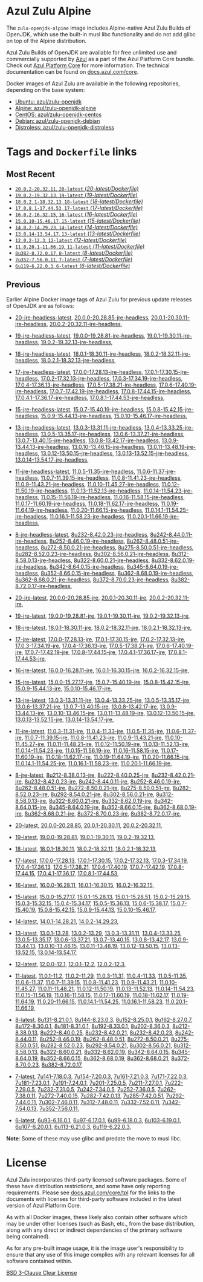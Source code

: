Azul Zulu Alpine
================

The `zulu-openjdk-alpine` image includes Alpine-native Azul Zulu Builds of OpenJDK, which use the built-in musl libc functionality
and do not add glibc on top of the Alpine distribution.

Azul Zulu Builds of OpenJDK are available for free unlimited use and commercially supported by [Azul][1] as a part of the Azul Platform Core bundle.
Check out [Azul Platform Core][2] for more information. The technical documentation can be found on [docs.azul.com/core][3].

Docker images of Azul Zulu are available in the following repositories, depending on the base system:

  * [Ubuntu: azul/zulu-openjdk][4]
  * [Alpine: azul/zulu-openjdk-alpine][5]
  * [CentOS: azul/zulu-openjdk-centos][6]
  * [Debian: azul/zulu-openjdk-debian][7]
  * [Distroless: azul/zulu-openjdk-distroless][8]

Tags and `Dockerfile` links
===========================

Most Recent
-----------


  * [`20.0.2-20.32.11`, `20-latest` (*20-latest/Dockerfile)*][11]
  * [`19.0.2-19.32.13`, `19-latest` (*19-latest/Dockerfile)*][23]
  * [`18.0.2.1-18.32.13`, `18-latest` (*18-latest/Dockerfile)*][35]
  * [`17.0.8.1-17.44.53`, `17-latest` (*17-latest/Dockerfile)*][47]
  * [`16.0.2-16.32.15`, `16-latest` (*16-latest/Dockerfile)*][83]
  * [`15.0.10-15.46.17`, `15-latest` (*15-latest/Dockerfile)*][91]
  * [`14.0.2-14.29.23`, `14-latest` (*14-latest/Dockerfile)*][115]
  * [`13.0.14-13.54.17`, `13-latest` (*13-latest/Dockerfile)*][118]
  * [`12.0.2-12.3`, `12-latest` (*12-latest/Dockerfile)*][159]
  * [`11.0.20.1-11.66.19`, `11-latest` (*11-latest/Dockerfile)*][163]
  * [`8u382-8.72.0.17`, `8-latest` (*8-latest/Dockerfile)*][228]
  * [`7u352-7.56.0.11`, `7-latest` (*7-latest/Dockerfile)*][301]
  * [`6u119-6.22.0.3`, `6-latest` (*6-latest/Dockerfile)*][324]

Previous
--------

Earlier Alpine Docker image tags of Azul Zulu for previous update releases of OpenJDK are as follows:


  * [20-jre-headless-latest][19],
  [20.0.0-20.28.85-jre-headless][20],
  [20.0.1-20.30.11-jre-headless][21],
  [20.0.2-20.32.11-jre-headless][22],
  
  * [19-jre-headless-latest][31],
  [19.0.0-19.28.81-jre-headless][32],
  [19.0.1-19.30.11-jre-headless][33],
  [19.0.2-19.32.13-jre-headless][34],
  
  * [18-jre-headless-latest][43],
  [18.0.1-18.30.11-jre-headless][44],
  [18.0.2-18.32.11-jre-headless][45],
  [18.0.2.1-18.32.13-jre-headless][46],
  
  * [17-jre-headless-latest][71],
  [17.0.0-17.28.13-jre-headless][72],
  [17.0.1-17.30.15-jre-headless][73],
  [17.0.2-17.32.13-jre-headless][74],
  [17.0.3-17.34.19-jre-headless][75],
  [17.0.4-17.36.13-jre-headless][76],
  [17.0.5-17.38.21-jre-headless][77],
  [17.0.6-17.40.19-jre-headless][78],
  [17.0.7-17.42.19-jre-headless][79],
  [17.0.8-17.44.15-jre-headless][80],
  [17.0.4.1-17.36.17-jre-headless][81],
  [17.0.8.1-17.44.53-jre-headless][82],
  
  * [15-jre-headless-latest][110],
  [15.0.7-15.40.19-jre-headless][111],
  [15.0.8-15.42.15-jre-headless][112],
  [15.0.9-15.44.13-jre-headless][113],
  [15.0.10-15.46.17-jre-headless][114],
  
  * [13-jre-headless-latest][146],
  [13.0.3-13.31.11-jre-headless][147],
  [13.0.4-13.33.25-jre-headless][148],
  [13.0.5-13.35.17-jre-headless][149],
  [13.0.6-13.37.21-jre-headless][150],
  [13.0.7-13.40.15-jre-headless][151],
  [13.0.8-13.42.17-jre-headless][152],
  [13.0.9-13.44.13-jre-headless][153],
  [13.0.10-13.46.15-jre-headless][154],
  [13.0.11-13.48.19-jre-headless][155],
  [13.0.12-13.50.15-jre-headless][156],
  [13.0.13-13.52.15-jre-headless][157],
  [13.0.14-13.54.17-jre-headless][158],
  
  * [11-jre-headless-latest][206],
  [11.0.5-11.35-jre-headless][210],
  [11.0.6-11.37-jre-headless][211],
  [11.0.7-11.39.15-jre-headless][212],
  [11.0.8-11.41.23-jre-headless][213],
  [11.0.9-11.43.21-jre-headless][214],
  [11.0.10-11.45.27-jre-headless][215],
  [11.0.12-11.50.19-jre-headless][216],
  [11.0.13-11.52.13-jre-headless][217],
  [11.0.14-11.54.23-jre-headless][218],
  [11.0.15-11.56.19-jre-headless][219],
  [11.0.16-11.58.15-jre-headless][220],
  [11.0.17-11.60.19-jre-headless][221],
  [11.0.18-11.62.17-jre-headless][222],
  [11.0.19-11.64.19-jre-headless][223],
  [11.0.20-11.66.15-jre-headless][224],
  [11.0.14.1-11.54.25-jre-headless][225],
  [11.0.16.1-11.58.23-jre-headless][226],
  [11.0.20.1-11.66.19-jre-headless][227],
  
  * [8-jre-headless-latest][282],
  [8u232-8.42.0.23-jre-headless][283],
  [8u242-8.44.0.11-jre-headless][284],
  [8u252-8.46.0.19-jre-headless][285],
  [8u262-8.48.0.51-jre-headless][286],
  [8u272-8.50.0.21-jre-headless][287],
  [8u275-8.50.0.51-jre-headless][288],
  [8u282-8.52.0.23-jre-headless][289],
  [8u302-8.56.0.21-jre-headless][290],
  [8u312-8.58.0.13-jre-headless][291],
  [8u322-8.60.0.21-jre-headless][292],
  [8u332-8.62.0.19-jre-headless][293],
  [8u342-8.64.0.15-jre-headless][294],
  [8u345-8.64.0.19-jre-headless][295],
  [8u352-8.66.0.15-jre-headless][296],
  [8u362-8.68.0.19-jre-headless][297],
  [8u362-8.68.0.21-jre-headless][298],
  [8u372-8.70.0.23-jre-headless][299],
  [8u382-8.72.0.17-jre-headless][300],
  
  * [20-jre-latest][12],
  [20.0.0-20.28.85-jre][16],
  [20.0.1-20.30.11-jre][17],
  [20.0.2-20.32.11-jre][18],
  
  * [19-jre-latest][24],
  [19.0.0-19.28.81-jre][28],
  [19.0.1-19.30.11-jre][29],
  [19.0.2-19.32.13-jre][30],
  
  * [18-jre-latest][36],
  [18.0.1-18.30.11-jre][40],
  [18.0.2-18.32.11-jre][41],
  [18.0.2.1-18.32.13-jre][42],
  
  * [17-jre-latest][48],
  [17.0.0-17.28.13-jre][60],
  [17.0.1-17.30.15-jre][61],
  [17.0.2-17.32.13-jre][62],
  [17.0.3-17.34.19-jre][63],
  [17.0.4-17.36.13-jre][64],
  [17.0.5-17.38.21-jre][65],
  [17.0.6-17.40.19-jre][66],
  [17.0.7-17.42.19-jre][67],
  [17.0.8-17.44.15-jre][68],
  [17.0.4.1-17.36.17-jre][69],
  [17.0.8.1-17.44.53-jre][70],
  
  * [16-jre-latest][84],
  [16.0.0-16.28.11-jre][88],
  [16.0.1-16.30.15-jre][89],
  [16.0.2-16.32.15-jre][90],
  
  * [15-jre-latest][92],
  [15.0.0-15.27.17-jre][105],
  [15.0.7-15.40.19-jre][106],
  [15.0.8-15.42.15-jre][107],
  [15.0.9-15.44.13-jre][108],
  [15.0.10-15.46.17-jre][109],
  
  * [13-jre-latest][121],
  [13.0.3-13.31.11-jre][134],
  [13.0.4-13.33.25-jre][135],
  [13.0.5-13.35.17-jre][136],
  [13.0.6-13.37.21-jre][137],
  [13.0.7-13.40.15-jre][138],
  [13.0.8-13.42.17-jre][139],
  [13.0.9-13.44.13-jre][140],
  [13.0.10-13.46.15-jre][141],
  [13.0.11-13.48.19-jre][142],
  [13.0.12-13.50.15-jre][143],
  [13.0.13-13.52.15-jre][144],
  [13.0.14-13.54.17-jre][145],
  
  * [11-jre-latest][170],
  [11.0.3-11.31-jre][185],
  [11.0.4-11.33-jre][186],
  [11.0.5-11.35-jre][187],
  [11.0.6-11.37-jre][188],
  [11.0.7-11.39.15-jre][192],
  [11.0.8-11.41.23-jre][193],
  [11.0.9-11.43.21-jre][194],
  [11.0.10-11.45.27-jre][195],
  [11.0.11-11.48.21-jre][196],
  [11.0.12-11.50.19-jre][197],
  [11.0.13-11.52.13-jre][198],
  [11.0.14-11.54.23-jre][199],
  [11.0.15-11.56.19-jre][200],
  [11.0.16-11.58.15-jre][201],
  [11.0.17-11.60.19-jre][202],
  [11.0.18-11.62.17-jre][203],
  [11.0.19-11.64.19-jre][204],
  [11.0.20-11.66.15-jre][205],
  [11.0.14.1-11.54.25-jre][207],
  [11.0.16.1-11.58.23-jre][208],
  [11.0.20.1-11.66.19-jre][209],
  
  * [8-jre-latest][229],
  [8u212-8.38.0.13-jre][260],
  [8u222-8.40.0.25-jre][261],
  [8u232-8.42.0.21-jre][262],
  [8u232-8.42.0.23-jre][263],
  [8u242-8.44.0.11-jre][264],
  [8u252-8.46.0.19-jre][265],
  [8u262-8.48.0.51-jre][266],
  [8u272-8.50.0.21-jre][267],
  [8u275-8.50.0.51-jre][268],
  [8u282-8.52.0.23-jre][269],
  [8u292-8.54.0.21-jre][270],
  [8u302-8.56.0.21-jre][271],
  [8u312-8.58.0.13-jre][272],
  [8u322-8.60.0.21-jre][273],
  [8u332-8.62.0.19-jre][274],
  [8u342-8.64.0.15-jre][275],
  [8u345-8.64.0.19-jre][276],
  [8u352-8.66.0.15-jre][277],
  [8u362-8.68.0.19-jre][278],
  [8u362-8.68.0.21-jre][279],
  [8u372-8.70.0.23-jre][280],
  [8u382-8.72.0.17-jre][281],
  
  * [20-latest][11],
  [20.0.0-20.28.85][13],
  [20.0.1-20.30.11][14],
  [20.0.2-20.32.11][15],
  
  * [19-latest][23],
  [19.0.0-19.28.81][25],
  [19.0.1-19.30.11][26],
  [19.0.2-19.32.13][27],
  
  * [18-latest][35],
  [18.0.1-18.30.11][37],
  [18.0.2-18.32.11][38],
  [18.0.2.1-18.32.13][39],
  
  * [17-latest][47],
  [17.0.0-17.28.13][49],
  [17.0.1-17.30.15][50],
  [17.0.2-17.32.13][51],
  [17.0.3-17.34.19][52],
  [17.0.4-17.36.13][53],
  [17.0.5-17.38.21][54],
  [17.0.6-17.40.19][55],
  [17.0.7-17.42.19][56],
  [17.0.8-17.44.15][57],
  [17.0.4.1-17.36.17][58],
  [17.0.8.1-17.44.53][59],
  
  * [16-latest][83],
  [16.0.0-16.28.11][85],
  [16.0.1-16.30.15][86],
  [16.0.2-16.32.15][87],
  
  * [15-latest][91],
  [15.0.0-15.27.17][93],
  [15.0.1-15.28.13][94],
  [15.0.1-15.28.51][95],
  [15.0.2-15.29.15][96],
  [15.0.3-15.32.15][97],
  [15.0.4-15.34.17][98],
  [15.0.5-15.36.13][99],
  [15.0.6-15.38.17][100],
  [15.0.7-15.40.19][101],
  [15.0.8-15.42.15][102],
  [15.0.9-15.44.13][103],
  [15.0.10-15.46.17][104],
  
  * [14-latest][115],
  [14.0.1-14.28.21][116],
  [14.0.2-14.29.23][117],
  
  * [13-latest][118],
  [13.0.1-13.28][119],
  [13.0.2-13.29][120],
  [13.0.3-13.31.11][122],
  [13.0.4-13.33.25][123],
  [13.0.5-13.35.17][124],
  [13.0.6-13.37.21][125],
  [13.0.7-13.40.15][126],
  [13.0.8-13.42.17][127],
  [13.0.9-13.44.13][128],
  [13.0.10-13.46.15][129],
  [13.0.11-13.48.19][130],
  [13.0.12-13.50.15][131],
  [13.0.13-13.52.15][132],
  [13.0.14-13.54.17][133],
  
  * [12-latest][159],
  [12.0.0-12.1][160],
  [12.0.1-12.2][161],
  [12.0.2-12.3][162],
  
  * [11-latest][163],
  [11.0.1-11.2][164],
  [11.0.2-11.29][165],
  [11.0.3-11.31][166],
  [11.0.4-11.33][167],
  [11.0.5-11.35][168],
  [11.0.6-11.37][169],
  [11.0.7-11.39.15][171],
  [11.0.8-11.41.23][172],
  [11.0.9-11.43.21][173],
  [11.0.10-11.45.27][174],
  [11.0.11-11.48.21][175],
  [11.0.12-11.50.19][176],
  [11.0.13-11.52.13][177],
  [11.0.14-11.54.23][178],
  [11.0.15-11.56.19][179],
  [11.0.16-11.58.15][180],
  [11.0.17-11.60.19][181],
  [11.0.18-11.62.17][182],
  [11.0.19-11.64.19][183],
  [11.0.20-11.66.15][184],
  [11.0.14.1-11.54.25][189],
  [11.0.16.1-11.58.23][190],
  [11.0.20.1-11.66.19][191],
  
  * [8-latest][228],
  [8u131-8.21.0.1][230],
  [8u144-8.23.0.3][231],
  [8u152-8.25.0.1][232],
  [8u162-8.27.0.7][233],
  [8u172-8.30.0.1][234],
  [8u181-8.31.0.1][235],
  [8u192-8.33.0.1][236],
  [8u202-8.36.0.3][237],
  [8u212-8.38.0.13][238],
  [8u222-8.40.0.25][239],
  [8u232-8.42.0.21][240],
  [8u232-8.42.0.23][241],
  [8u242-8.44.0.11][242],
  [8u252-8.46.0.19][243],
  [8u262-8.48.0.51][244],
  [8u272-8.50.0.21][245],
  [8u275-8.50.0.51][246],
  [8u282-8.52.0.23][247],
  [8u292-8.54.0.21][248],
  [8u302-8.56.0.21][249],
  [8u312-8.58.0.13][250],
  [8u322-8.60.0.21][251],
  [8u332-8.62.0.19][252],
  [8u342-8.64.0.15][253],
  [8u345-8.64.0.19][254],
  [8u352-8.66.0.15][255],
  [8u362-8.68.0.19][256],
  [8u362-8.68.0.21][257],
  [8u372-8.70.0.23][258],
  [8u382-8.72.0.17][259],
  
  * [7-latest][301],
  [7u141-7.18.0.3][302],
  [7u154-7.20.0.3][303],
  [7u161-7.21.0.3][304],
  [7u171-7.22.0.3][305],
  [7u181-7.23.0.1][306],
  [7u191-7.24.0.1][307],
  [7u201-7.25.0.5][308],
  [7u211-7.27.0.1][309],
  [7u222-7.29.0.5][310],
  [7u232-7.31.0.5][311],
  [7u242-7.34.0.5][312],
  [7u252-7.36.0.5][313],
  [7u262-7.38.0.11][314],
  [7u272-7.40.0.15][315],
  [7u282-7.42.0.13][316],
  [7u285-7.42.0.51][317],
  [7u292-7.44.0.11][318],
  [7u302-7.46.0.11][319],
  [7u312-7.48.0.11][320],
  [7u332-7.52.0.11][321],
  [7u342-7.54.0.13][322],
  [7u352-7.56.0.11][323],
  
  * [6-latest][324],
  [6u93-6.16.0.1][325],
  [6u97-6.17.0.1][326],
  [6u99-6.18.0.3][327],
  [6u103-6.19.0.1][328],
  [6u107-6.20.0.1][329],
  [6u113-6.21.0.3][330],
  [6u119-6.22.0.3][331],
  

**Note**: Some of these may use glibc and predate the move to musl libc.

License
=======

Azul Zulu incorporates third-party licensed software packages. Some of these have distribution restrictions, and some have only reporting requirements. Please see [docs.azul.com/core/tpl][9] for the links to the documents with licenses for third-party software included in the latest version of Azul Platform Core.

As with all Docker images, these likely also contain other software which may be under other licenses (such as Bash, etc., from the base distribution, along with any direct or indirect dependencies of the primary software being contained).

As for any pre-built image usage, it is the image user's responsibility to ensure that any use of this image complies with any relevant licenses for all software contained within.

[BSD 3-Clause Clear License][10]


  [1]: https://www.azul.com/
  [2]: https://www.azul.com/products/core/
  [3]: https://docs.azul.com/core/
  [4]: https://hub.docker.com/r/azul/zulu-openjdk
  [5]: https://hub.docker.com/r/azul/zulu-openjdk-alpine
  [6]: https://hub.docker.com/r/azul/zulu-openjdk-centos
  [7]: https://hub.docker.com/r/azul/zulu-openjdk-debian
  [8]: https://hub.docker.com/r/azul/zulu-openjdk-distroless
  [9]: https://docs.azul.com/core/tpl
  [10]: https://github.com/zulu-openjdk/zulu-openjdk/blob/master/LICENSE.txt


  [19]: https://github.com/zulu-openjdk/zulu-openjdk/blob/master/alpine/20-jre-headless-latest/Dockerfile
  [20]: https://github.com/zulu-openjdk/zulu-openjdk/blob/master/alpine/20.0.0-20.28.85-jre-headless/Dockerfile
  [21]: https://github.com/zulu-openjdk/zulu-openjdk/blob/master/alpine/20.0.1-20.30.11-jre-headless/Dockerfile
  [22]: https://github.com/zulu-openjdk/zulu-openjdk/blob/master/alpine/20.0.2-20.32.11-jre-headless/Dockerfile
  
  [31]: https://github.com/zulu-openjdk/zulu-openjdk/blob/master/alpine/19-jre-headless-latest/Dockerfile
  [32]: https://github.com/zulu-openjdk/zulu-openjdk/blob/master/alpine/19.0.0-19.28.81-jre-headless/Dockerfile
  [33]: https://github.com/zulu-openjdk/zulu-openjdk/blob/master/alpine/19.0.1-19.30.11-jre-headless/Dockerfile
  [34]: https://github.com/zulu-openjdk/zulu-openjdk/blob/master/alpine/19.0.2-19.32.13-jre-headless/Dockerfile
  
  [43]: https://github.com/zulu-openjdk/zulu-openjdk/blob/master/alpine/18-jre-headless-latest/Dockerfile
  [44]: https://github.com/zulu-openjdk/zulu-openjdk/blob/master/alpine/18.0.1-18.30.11-jre-headless/Dockerfile
  [45]: https://github.com/zulu-openjdk/zulu-openjdk/blob/master/alpine/18.0.2-18.32.11-jre-headless/Dockerfile
  [46]: https://github.com/zulu-openjdk/zulu-openjdk/blob/master/alpine/18.0.2.1-18.32.13-jre-headless/Dockerfile
  
  [71]: https://github.com/zulu-openjdk/zulu-openjdk/blob/master/alpine/17-jre-headless-latest/Dockerfile
  [72]: https://github.com/zulu-openjdk/zulu-openjdk/blob/master/alpine/17.0.0-17.28.13-jre-headless/Dockerfile
  [73]: https://github.com/zulu-openjdk/zulu-openjdk/blob/master/alpine/17.0.1-17.30.15-jre-headless/Dockerfile
  [74]: https://github.com/zulu-openjdk/zulu-openjdk/blob/master/alpine/17.0.2-17.32.13-jre-headless/Dockerfile
  [75]: https://github.com/zulu-openjdk/zulu-openjdk/blob/master/alpine/17.0.3-17.34.19-jre-headless/Dockerfile
  [76]: https://github.com/zulu-openjdk/zulu-openjdk/blob/master/alpine/17.0.4-17.36.13-jre-headless/Dockerfile
  [77]: https://github.com/zulu-openjdk/zulu-openjdk/blob/master/alpine/17.0.5-17.38.21-jre-headless/Dockerfile
  [78]: https://github.com/zulu-openjdk/zulu-openjdk/blob/master/alpine/17.0.6-17.40.19-jre-headless/Dockerfile
  [79]: https://github.com/zulu-openjdk/zulu-openjdk/blob/master/alpine/17.0.7-17.42.19-jre-headless/Dockerfile
  [80]: https://github.com/zulu-openjdk/zulu-openjdk/blob/master/alpine/17.0.8-17.44.15-jre-headless/Dockerfile
  [81]: https://github.com/zulu-openjdk/zulu-openjdk/blob/master/alpine/17.0.4.1-17.36.17-jre-headless/Dockerfile
  [82]: https://github.com/zulu-openjdk/zulu-openjdk/blob/master/alpine/17.0.8.1-17.44.53-jre-headless/Dockerfile
  
  [110]: https://github.com/zulu-openjdk/zulu-openjdk/blob/master/alpine/15-jre-headless-latest/Dockerfile
  [111]: https://github.com/zulu-openjdk/zulu-openjdk/blob/master/alpine/15.0.7-15.40.19-jre-headless/Dockerfile
  [112]: https://github.com/zulu-openjdk/zulu-openjdk/blob/master/alpine/15.0.8-15.42.15-jre-headless/Dockerfile
  [113]: https://github.com/zulu-openjdk/zulu-openjdk/blob/master/alpine/15.0.9-15.44.13-jre-headless/Dockerfile
  [114]: https://github.com/zulu-openjdk/zulu-openjdk/blob/master/alpine/15.0.10-15.46.17-jre-headless/Dockerfile
  
  [146]: https://github.com/zulu-openjdk/zulu-openjdk/blob/master/alpine/13-jre-headless-latest/Dockerfile
  [147]: https://github.com/zulu-openjdk/zulu-openjdk/blob/master/alpine/13.0.3-13.31.11-jre-headless/Dockerfile
  [148]: https://github.com/zulu-openjdk/zulu-openjdk/blob/master/alpine/13.0.4-13.33.25-jre-headless/Dockerfile
  [149]: https://github.com/zulu-openjdk/zulu-openjdk/blob/master/alpine/13.0.5-13.35.17-jre-headless/Dockerfile
  [150]: https://github.com/zulu-openjdk/zulu-openjdk/blob/master/alpine/13.0.6-13.37.21-jre-headless/Dockerfile
  [151]: https://github.com/zulu-openjdk/zulu-openjdk/blob/master/alpine/13.0.7-13.40.15-jre-headless/Dockerfile
  [152]: https://github.com/zulu-openjdk/zulu-openjdk/blob/master/alpine/13.0.8-13.42.17-jre-headless/Dockerfile
  [153]: https://github.com/zulu-openjdk/zulu-openjdk/blob/master/alpine/13.0.9-13.44.13-jre-headless/Dockerfile
  [154]: https://github.com/zulu-openjdk/zulu-openjdk/blob/master/alpine/13.0.10-13.46.15-jre-headless/Dockerfile
  [155]: https://github.com/zulu-openjdk/zulu-openjdk/blob/master/alpine/13.0.11-13.48.19-jre-headless/Dockerfile
  [156]: https://github.com/zulu-openjdk/zulu-openjdk/blob/master/alpine/13.0.12-13.50.15-jre-headless/Dockerfile
  [157]: https://github.com/zulu-openjdk/zulu-openjdk/blob/master/alpine/13.0.13-13.52.15-jre-headless/Dockerfile
  [158]: https://github.com/zulu-openjdk/zulu-openjdk/blob/master/alpine/13.0.14-13.54.17-jre-headless/Dockerfile
  
  [206]: https://github.com/zulu-openjdk/zulu-openjdk/blob/master/alpine/11-jre-headless-latest/Dockerfile
  [210]: https://github.com/zulu-openjdk/zulu-openjdk/blob/master/alpine/11.0.5-11.35-jre-headless/Dockerfile
  [211]: https://github.com/zulu-openjdk/zulu-openjdk/blob/master/alpine/11.0.6-11.37-jre-headless/Dockerfile
  [212]: https://github.com/zulu-openjdk/zulu-openjdk/blob/master/alpine/11.0.7-11.39.15-jre-headless/Dockerfile
  [213]: https://github.com/zulu-openjdk/zulu-openjdk/blob/master/alpine/11.0.8-11.41.23-jre-headless/Dockerfile
  [214]: https://github.com/zulu-openjdk/zulu-openjdk/blob/master/alpine/11.0.9-11.43.21-jre-headless/Dockerfile
  [215]: https://github.com/zulu-openjdk/zulu-openjdk/blob/master/alpine/11.0.10-11.45.27-jre-headless/Dockerfile
  [216]: https://github.com/zulu-openjdk/zulu-openjdk/blob/master/alpine/11.0.12-11.50.19-jre-headless/Dockerfile
  [217]: https://github.com/zulu-openjdk/zulu-openjdk/blob/master/alpine/11.0.13-11.52.13-jre-headless/Dockerfile
  [218]: https://github.com/zulu-openjdk/zulu-openjdk/blob/master/alpine/11.0.14-11.54.23-jre-headless/Dockerfile
  [219]: https://github.com/zulu-openjdk/zulu-openjdk/blob/master/alpine/11.0.15-11.56.19-jre-headless/Dockerfile
  [220]: https://github.com/zulu-openjdk/zulu-openjdk/blob/master/alpine/11.0.16-11.58.15-jre-headless/Dockerfile
  [221]: https://github.com/zulu-openjdk/zulu-openjdk/blob/master/alpine/11.0.17-11.60.19-jre-headless/Dockerfile
  [222]: https://github.com/zulu-openjdk/zulu-openjdk/blob/master/alpine/11.0.18-11.62.17-jre-headless/Dockerfile
  [223]: https://github.com/zulu-openjdk/zulu-openjdk/blob/master/alpine/11.0.19-11.64.19-jre-headless/Dockerfile
  [224]: https://github.com/zulu-openjdk/zulu-openjdk/blob/master/alpine/11.0.20-11.66.15-jre-headless/Dockerfile
  [225]: https://github.com/zulu-openjdk/zulu-openjdk/blob/master/alpine/11.0.14.1-11.54.25-jre-headless/Dockerfile
  [226]: https://github.com/zulu-openjdk/zulu-openjdk/blob/master/alpine/11.0.16.1-11.58.23-jre-headless/Dockerfile
  [227]: https://github.com/zulu-openjdk/zulu-openjdk/blob/master/alpine/11.0.20.1-11.66.19-jre-headless/Dockerfile
  
  [282]: https://github.com/zulu-openjdk/zulu-openjdk/blob/master/alpine/8-jre-headless-latest/Dockerfile
  [283]: https://github.com/zulu-openjdk/zulu-openjdk/blob/master/alpine/8u232-8.42.0.23-jre-headless/Dockerfile
  [284]: https://github.com/zulu-openjdk/zulu-openjdk/blob/master/alpine/8u242-8.44.0.11-jre-headless/Dockerfile
  [285]: https://github.com/zulu-openjdk/zulu-openjdk/blob/master/alpine/8u252-8.46.0.19-jre-headless/Dockerfile
  [286]: https://github.com/zulu-openjdk/zulu-openjdk/blob/master/alpine/8u262-8.48.0.51-jre-headless/Dockerfile
  [287]: https://github.com/zulu-openjdk/zulu-openjdk/blob/master/alpine/8u272-8.50.0.21-jre-headless/Dockerfile
  [288]: https://github.com/zulu-openjdk/zulu-openjdk/blob/master/alpine/8u275-8.50.0.51-jre-headless/Dockerfile
  [289]: https://github.com/zulu-openjdk/zulu-openjdk/blob/master/alpine/8u282-8.52.0.23-jre-headless/Dockerfile
  [290]: https://github.com/zulu-openjdk/zulu-openjdk/blob/master/alpine/8u302-8.56.0.21-jre-headless/Dockerfile
  [291]: https://github.com/zulu-openjdk/zulu-openjdk/blob/master/alpine/8u312-8.58.0.13-jre-headless/Dockerfile
  [292]: https://github.com/zulu-openjdk/zulu-openjdk/blob/master/alpine/8u322-8.60.0.21-jre-headless/Dockerfile
  [293]: https://github.com/zulu-openjdk/zulu-openjdk/blob/master/alpine/8u332-8.62.0.19-jre-headless/Dockerfile
  [294]: https://github.com/zulu-openjdk/zulu-openjdk/blob/master/alpine/8u342-8.64.0.15-jre-headless/Dockerfile
  [295]: https://github.com/zulu-openjdk/zulu-openjdk/blob/master/alpine/8u345-8.64.0.19-jre-headless/Dockerfile
  [296]: https://github.com/zulu-openjdk/zulu-openjdk/blob/master/alpine/8u352-8.66.0.15-jre-headless/Dockerfile
  [297]: https://github.com/zulu-openjdk/zulu-openjdk/blob/master/alpine/8u362-8.68.0.19-jre-headless/Dockerfile
  [298]: https://github.com/zulu-openjdk/zulu-openjdk/blob/master/alpine/8u362-8.68.0.21-jre-headless/Dockerfile
  [299]: https://github.com/zulu-openjdk/zulu-openjdk/blob/master/alpine/8u372-8.70.0.23-jre-headless/Dockerfile
  [300]: https://github.com/zulu-openjdk/zulu-openjdk/blob/master/alpine/8u382-8.72.0.17-jre-headless/Dockerfile
  
  [12]: https://github.com/zulu-openjdk/zulu-openjdk/blob/master/alpine/20-jre-latest/Dockerfile
  [16]: https://github.com/zulu-openjdk/zulu-openjdk/blob/master/alpine/20.0.0-20.28.85-jre/Dockerfile
  [17]: https://github.com/zulu-openjdk/zulu-openjdk/blob/master/alpine/20.0.1-20.30.11-jre/Dockerfile
  [18]: https://github.com/zulu-openjdk/zulu-openjdk/blob/master/alpine/20.0.2-20.32.11-jre/Dockerfile
  
  [24]: https://github.com/zulu-openjdk/zulu-openjdk/blob/master/alpine/19-jre-latest/Dockerfile
  [28]: https://github.com/zulu-openjdk/zulu-openjdk/blob/master/alpine/19.0.0-19.28.81-jre/Dockerfile
  [29]: https://github.com/zulu-openjdk/zulu-openjdk/blob/master/alpine/19.0.1-19.30.11-jre/Dockerfile
  [30]: https://github.com/zulu-openjdk/zulu-openjdk/blob/master/alpine/19.0.2-19.32.13-jre/Dockerfile
  
  [36]: https://github.com/zulu-openjdk/zulu-openjdk/blob/master/alpine/18-jre-latest/Dockerfile
  [40]: https://github.com/zulu-openjdk/zulu-openjdk/blob/master/alpine/18.0.1-18.30.11-jre/Dockerfile
  [41]: https://github.com/zulu-openjdk/zulu-openjdk/blob/master/alpine/18.0.2-18.32.11-jre/Dockerfile
  [42]: https://github.com/zulu-openjdk/zulu-openjdk/blob/master/alpine/18.0.2.1-18.32.13-jre/Dockerfile
  
  [48]: https://github.com/zulu-openjdk/zulu-openjdk/blob/master/alpine/17-jre-latest/Dockerfile
  [60]: https://github.com/zulu-openjdk/zulu-openjdk/blob/master/alpine/17.0.0-17.28.13-jre/Dockerfile
  [61]: https://github.com/zulu-openjdk/zulu-openjdk/blob/master/alpine/17.0.1-17.30.15-jre/Dockerfile
  [62]: https://github.com/zulu-openjdk/zulu-openjdk/blob/master/alpine/17.0.2-17.32.13-jre/Dockerfile
  [63]: https://github.com/zulu-openjdk/zulu-openjdk/blob/master/alpine/17.0.3-17.34.19-jre/Dockerfile
  [64]: https://github.com/zulu-openjdk/zulu-openjdk/blob/master/alpine/17.0.4-17.36.13-jre/Dockerfile
  [65]: https://github.com/zulu-openjdk/zulu-openjdk/blob/master/alpine/17.0.5-17.38.21-jre/Dockerfile
  [66]: https://github.com/zulu-openjdk/zulu-openjdk/blob/master/alpine/17.0.6-17.40.19-jre/Dockerfile
  [67]: https://github.com/zulu-openjdk/zulu-openjdk/blob/master/alpine/17.0.7-17.42.19-jre/Dockerfile
  [68]: https://github.com/zulu-openjdk/zulu-openjdk/blob/master/alpine/17.0.8-17.44.15-jre/Dockerfile
  [69]: https://github.com/zulu-openjdk/zulu-openjdk/blob/master/alpine/17.0.4.1-17.36.17-jre/Dockerfile
  [70]: https://github.com/zulu-openjdk/zulu-openjdk/blob/master/alpine/17.0.8.1-17.44.53-jre/Dockerfile
  
  [84]: https://github.com/zulu-openjdk/zulu-openjdk/blob/master/alpine/16-jre-latest/Dockerfile
  [88]: https://github.com/zulu-openjdk/zulu-openjdk/blob/master/alpine/16.0.0-16.28.11-jre/Dockerfile
  [89]: https://github.com/zulu-openjdk/zulu-openjdk/blob/master/alpine/16.0.1-16.30.15-jre/Dockerfile
  [90]: https://github.com/zulu-openjdk/zulu-openjdk/blob/master/alpine/16.0.2-16.32.15-jre/Dockerfile
  
  [92]: https://github.com/zulu-openjdk/zulu-openjdk/blob/master/alpine/15-jre-latest/Dockerfile
  [105]: https://github.com/zulu-openjdk/zulu-openjdk/blob/master/alpine/15.0.0-15.27.17-jre/Dockerfile
  [106]: https://github.com/zulu-openjdk/zulu-openjdk/blob/master/alpine/15.0.7-15.40.19-jre/Dockerfile
  [107]: https://github.com/zulu-openjdk/zulu-openjdk/blob/master/alpine/15.0.8-15.42.15-jre/Dockerfile
  [108]: https://github.com/zulu-openjdk/zulu-openjdk/blob/master/alpine/15.0.9-15.44.13-jre/Dockerfile
  [109]: https://github.com/zulu-openjdk/zulu-openjdk/blob/master/alpine/15.0.10-15.46.17-jre/Dockerfile
  
  [121]: https://github.com/zulu-openjdk/zulu-openjdk/blob/master/alpine/13-jre-latest/Dockerfile
  [134]: https://github.com/zulu-openjdk/zulu-openjdk/blob/master/alpine/13.0.3-13.31.11-jre/Dockerfile
  [135]: https://github.com/zulu-openjdk/zulu-openjdk/blob/master/alpine/13.0.4-13.33.25-jre/Dockerfile
  [136]: https://github.com/zulu-openjdk/zulu-openjdk/blob/master/alpine/13.0.5-13.35.17-jre/Dockerfile
  [137]: https://github.com/zulu-openjdk/zulu-openjdk/blob/master/alpine/13.0.6-13.37.21-jre/Dockerfile
  [138]: https://github.com/zulu-openjdk/zulu-openjdk/blob/master/alpine/13.0.7-13.40.15-jre/Dockerfile
  [139]: https://github.com/zulu-openjdk/zulu-openjdk/blob/master/alpine/13.0.8-13.42.17-jre/Dockerfile
  [140]: https://github.com/zulu-openjdk/zulu-openjdk/blob/master/alpine/13.0.9-13.44.13-jre/Dockerfile
  [141]: https://github.com/zulu-openjdk/zulu-openjdk/blob/master/alpine/13.0.10-13.46.15-jre/Dockerfile
  [142]: https://github.com/zulu-openjdk/zulu-openjdk/blob/master/alpine/13.0.11-13.48.19-jre/Dockerfile
  [143]: https://github.com/zulu-openjdk/zulu-openjdk/blob/master/alpine/13.0.12-13.50.15-jre/Dockerfile
  [144]: https://github.com/zulu-openjdk/zulu-openjdk/blob/master/alpine/13.0.13-13.52.15-jre/Dockerfile
  [145]: https://github.com/zulu-openjdk/zulu-openjdk/blob/master/alpine/13.0.14-13.54.17-jre/Dockerfile
  
  [170]: https://github.com/zulu-openjdk/zulu-openjdk/blob/master/alpine/11-jre-latest/Dockerfile
  [185]: https://github.com/zulu-openjdk/zulu-openjdk/blob/master/alpine/11.0.3-11.31-jre/Dockerfile
  [186]: https://github.com/zulu-openjdk/zulu-openjdk/blob/master/alpine/11.0.4-11.33-jre/Dockerfile
  [187]: https://github.com/zulu-openjdk/zulu-openjdk/blob/master/alpine/11.0.5-11.35-jre/Dockerfile
  [188]: https://github.com/zulu-openjdk/zulu-openjdk/blob/master/alpine/11.0.6-11.37-jre/Dockerfile
  [192]: https://github.com/zulu-openjdk/zulu-openjdk/blob/master/alpine/11.0.7-11.39.15-jre/Dockerfile
  [193]: https://github.com/zulu-openjdk/zulu-openjdk/blob/master/alpine/11.0.8-11.41.23-jre/Dockerfile
  [194]: https://github.com/zulu-openjdk/zulu-openjdk/blob/master/alpine/11.0.9-11.43.21-jre/Dockerfile
  [195]: https://github.com/zulu-openjdk/zulu-openjdk/blob/master/alpine/11.0.10-11.45.27-jre/Dockerfile
  [196]: https://github.com/zulu-openjdk/zulu-openjdk/blob/master/alpine/11.0.11-11.48.21-jre/Dockerfile
  [197]: https://github.com/zulu-openjdk/zulu-openjdk/blob/master/alpine/11.0.12-11.50.19-jre/Dockerfile
  [198]: https://github.com/zulu-openjdk/zulu-openjdk/blob/master/alpine/11.0.13-11.52.13-jre/Dockerfile
  [199]: https://github.com/zulu-openjdk/zulu-openjdk/blob/master/alpine/11.0.14-11.54.23-jre/Dockerfile
  [200]: https://github.com/zulu-openjdk/zulu-openjdk/blob/master/alpine/11.0.15-11.56.19-jre/Dockerfile
  [201]: https://github.com/zulu-openjdk/zulu-openjdk/blob/master/alpine/11.0.16-11.58.15-jre/Dockerfile
  [202]: https://github.com/zulu-openjdk/zulu-openjdk/blob/master/alpine/11.0.17-11.60.19-jre/Dockerfile
  [203]: https://github.com/zulu-openjdk/zulu-openjdk/blob/master/alpine/11.0.18-11.62.17-jre/Dockerfile
  [204]: https://github.com/zulu-openjdk/zulu-openjdk/blob/master/alpine/11.0.19-11.64.19-jre/Dockerfile
  [205]: https://github.com/zulu-openjdk/zulu-openjdk/blob/master/alpine/11.0.20-11.66.15-jre/Dockerfile
  [207]: https://github.com/zulu-openjdk/zulu-openjdk/blob/master/alpine/11.0.14.1-11.54.25-jre/Dockerfile
  [208]: https://github.com/zulu-openjdk/zulu-openjdk/blob/master/alpine/11.0.16.1-11.58.23-jre/Dockerfile
  [209]: https://github.com/zulu-openjdk/zulu-openjdk/blob/master/alpine/11.0.20.1-11.66.19-jre/Dockerfile
  
  [229]: https://github.com/zulu-openjdk/zulu-openjdk/blob/master/alpine/8-jre-latest/Dockerfile
  [260]: https://github.com/zulu-openjdk/zulu-openjdk/blob/master/alpine/8u212-8.38.0.13-jre/Dockerfile
  [261]: https://github.com/zulu-openjdk/zulu-openjdk/blob/master/alpine/8u222-8.40.0.25-jre/Dockerfile
  [262]: https://github.com/zulu-openjdk/zulu-openjdk/blob/master/alpine/8u232-8.42.0.21-jre/Dockerfile
  [263]: https://github.com/zulu-openjdk/zulu-openjdk/blob/master/alpine/8u232-8.42.0.23-jre/Dockerfile
  [264]: https://github.com/zulu-openjdk/zulu-openjdk/blob/master/alpine/8u242-8.44.0.11-jre/Dockerfile
  [265]: https://github.com/zulu-openjdk/zulu-openjdk/blob/master/alpine/8u252-8.46.0.19-jre/Dockerfile
  [266]: https://github.com/zulu-openjdk/zulu-openjdk/blob/master/alpine/8u262-8.48.0.51-jre/Dockerfile
  [267]: https://github.com/zulu-openjdk/zulu-openjdk/blob/master/alpine/8u272-8.50.0.21-jre/Dockerfile
  [268]: https://github.com/zulu-openjdk/zulu-openjdk/blob/master/alpine/8u275-8.50.0.51-jre/Dockerfile
  [269]: https://github.com/zulu-openjdk/zulu-openjdk/blob/master/alpine/8u282-8.52.0.23-jre/Dockerfile
  [270]: https://github.com/zulu-openjdk/zulu-openjdk/blob/master/alpine/8u292-8.54.0.21-jre/Dockerfile
  [271]: https://github.com/zulu-openjdk/zulu-openjdk/blob/master/alpine/8u302-8.56.0.21-jre/Dockerfile
  [272]: https://github.com/zulu-openjdk/zulu-openjdk/blob/master/alpine/8u312-8.58.0.13-jre/Dockerfile
  [273]: https://github.com/zulu-openjdk/zulu-openjdk/blob/master/alpine/8u322-8.60.0.21-jre/Dockerfile
  [274]: https://github.com/zulu-openjdk/zulu-openjdk/blob/master/alpine/8u332-8.62.0.19-jre/Dockerfile
  [275]: https://github.com/zulu-openjdk/zulu-openjdk/blob/master/alpine/8u342-8.64.0.15-jre/Dockerfile
  [276]: https://github.com/zulu-openjdk/zulu-openjdk/blob/master/alpine/8u345-8.64.0.19-jre/Dockerfile
  [277]: https://github.com/zulu-openjdk/zulu-openjdk/blob/master/alpine/8u352-8.66.0.15-jre/Dockerfile
  [278]: https://github.com/zulu-openjdk/zulu-openjdk/blob/master/alpine/8u362-8.68.0.19-jre/Dockerfile
  [279]: https://github.com/zulu-openjdk/zulu-openjdk/blob/master/alpine/8u362-8.68.0.21-jre/Dockerfile
  [280]: https://github.com/zulu-openjdk/zulu-openjdk/blob/master/alpine/8u372-8.70.0.23-jre/Dockerfile
  [281]: https://github.com/zulu-openjdk/zulu-openjdk/blob/master/alpine/8u382-8.72.0.17-jre/Dockerfile
  
  [11]: https://github.com/zulu-openjdk/zulu-openjdk/blob/master/alpine/20-latest/Dockerfile
  [13]: https://github.com/zulu-openjdk/zulu-openjdk/blob/master/alpine/20.0.0-20.28.85/Dockerfile
  [14]: https://github.com/zulu-openjdk/zulu-openjdk/blob/master/alpine/20.0.1-20.30.11/Dockerfile
  [15]: https://github.com/zulu-openjdk/zulu-openjdk/blob/master/alpine/20.0.2-20.32.11/Dockerfile
  
  [23]: https://github.com/zulu-openjdk/zulu-openjdk/blob/master/alpine/19-latest/Dockerfile
  [25]: https://github.com/zulu-openjdk/zulu-openjdk/blob/master/alpine/19.0.0-19.28.81/Dockerfile
  [26]: https://github.com/zulu-openjdk/zulu-openjdk/blob/master/alpine/19.0.1-19.30.11/Dockerfile
  [27]: https://github.com/zulu-openjdk/zulu-openjdk/blob/master/alpine/19.0.2-19.32.13/Dockerfile
  
  [35]: https://github.com/zulu-openjdk/zulu-openjdk/blob/master/alpine/18-latest/Dockerfile
  [37]: https://github.com/zulu-openjdk/zulu-openjdk/blob/master/alpine/18.0.1-18.30.11/Dockerfile
  [38]: https://github.com/zulu-openjdk/zulu-openjdk/blob/master/alpine/18.0.2-18.32.11/Dockerfile
  [39]: https://github.com/zulu-openjdk/zulu-openjdk/blob/master/alpine/18.0.2.1-18.32.13/Dockerfile
  
  [47]: https://github.com/zulu-openjdk/zulu-openjdk/blob/master/alpine/17-latest/Dockerfile
  [49]: https://github.com/zulu-openjdk/zulu-openjdk/blob/master/alpine/17.0.0-17.28.13/Dockerfile
  [50]: https://github.com/zulu-openjdk/zulu-openjdk/blob/master/alpine/17.0.1-17.30.15/Dockerfile
  [51]: https://github.com/zulu-openjdk/zulu-openjdk/blob/master/alpine/17.0.2-17.32.13/Dockerfile
  [52]: https://github.com/zulu-openjdk/zulu-openjdk/blob/master/alpine/17.0.3-17.34.19/Dockerfile
  [53]: https://github.com/zulu-openjdk/zulu-openjdk/blob/master/alpine/17.0.4-17.36.13/Dockerfile
  [54]: https://github.com/zulu-openjdk/zulu-openjdk/blob/master/alpine/17.0.5-17.38.21/Dockerfile
  [55]: https://github.com/zulu-openjdk/zulu-openjdk/blob/master/alpine/17.0.6-17.40.19/Dockerfile
  [56]: https://github.com/zulu-openjdk/zulu-openjdk/blob/master/alpine/17.0.7-17.42.19/Dockerfile
  [57]: https://github.com/zulu-openjdk/zulu-openjdk/blob/master/alpine/17.0.8-17.44.15/Dockerfile
  [58]: https://github.com/zulu-openjdk/zulu-openjdk/blob/master/alpine/17.0.4.1-17.36.17/Dockerfile
  [59]: https://github.com/zulu-openjdk/zulu-openjdk/blob/master/alpine/17.0.8.1-17.44.53/Dockerfile
  
  [83]: https://github.com/zulu-openjdk/zulu-openjdk/blob/master/alpine/16-latest/Dockerfile
  [85]: https://github.com/zulu-openjdk/zulu-openjdk/blob/master/alpine/16.0.0-16.28.11/Dockerfile
  [86]: https://github.com/zulu-openjdk/zulu-openjdk/blob/master/alpine/16.0.1-16.30.15/Dockerfile
  [87]: https://github.com/zulu-openjdk/zulu-openjdk/blob/master/alpine/16.0.2-16.32.15/Dockerfile
  
  [91]: https://github.com/zulu-openjdk/zulu-openjdk/blob/master/alpine/15-latest/Dockerfile
  [93]: https://github.com/zulu-openjdk/zulu-openjdk/blob/master/alpine/15.0.0-15.27.17/Dockerfile
  [94]: https://github.com/zulu-openjdk/zulu-openjdk/blob/master/alpine/15.0.1-15.28.13/Dockerfile
  [95]: https://github.com/zulu-openjdk/zulu-openjdk/blob/master/alpine/15.0.1-15.28.51/Dockerfile
  [96]: https://github.com/zulu-openjdk/zulu-openjdk/blob/master/alpine/15.0.2-15.29.15/Dockerfile
  [97]: https://github.com/zulu-openjdk/zulu-openjdk/blob/master/alpine/15.0.3-15.32.15/Dockerfile
  [98]: https://github.com/zulu-openjdk/zulu-openjdk/blob/master/alpine/15.0.4-15.34.17/Dockerfile
  [99]: https://github.com/zulu-openjdk/zulu-openjdk/blob/master/alpine/15.0.5-15.36.13/Dockerfile
  [100]: https://github.com/zulu-openjdk/zulu-openjdk/blob/master/alpine/15.0.6-15.38.17/Dockerfile
  [101]: https://github.com/zulu-openjdk/zulu-openjdk/blob/master/alpine/15.0.7-15.40.19/Dockerfile
  [102]: https://github.com/zulu-openjdk/zulu-openjdk/blob/master/alpine/15.0.8-15.42.15/Dockerfile
  [103]: https://github.com/zulu-openjdk/zulu-openjdk/blob/master/alpine/15.0.9-15.44.13/Dockerfile
  [104]: https://github.com/zulu-openjdk/zulu-openjdk/blob/master/alpine/15.0.10-15.46.17/Dockerfile
  
  [115]: https://github.com/zulu-openjdk/zulu-openjdk/blob/master/alpine/14-latest/Dockerfile
  [116]: https://github.com/zulu-openjdk/zulu-openjdk/blob/master/alpine/14.0.1-14.28.21/Dockerfile
  [117]: https://github.com/zulu-openjdk/zulu-openjdk/blob/master/alpine/14.0.2-14.29.23/Dockerfile
  
  [118]: https://github.com/zulu-openjdk/zulu-openjdk/blob/master/alpine/13-latest/Dockerfile
  [119]: https://github.com/zulu-openjdk/zulu-openjdk/blob/master/alpine/13.0.1-13.28/Dockerfile
  [120]: https://github.com/zulu-openjdk/zulu-openjdk/blob/master/alpine/13.0.2-13.29/Dockerfile
  [122]: https://github.com/zulu-openjdk/zulu-openjdk/blob/master/alpine/13.0.3-13.31.11/Dockerfile
  [123]: https://github.com/zulu-openjdk/zulu-openjdk/blob/master/alpine/13.0.4-13.33.25/Dockerfile
  [124]: https://github.com/zulu-openjdk/zulu-openjdk/blob/master/alpine/13.0.5-13.35.17/Dockerfile
  [125]: https://github.com/zulu-openjdk/zulu-openjdk/blob/master/alpine/13.0.6-13.37.21/Dockerfile
  [126]: https://github.com/zulu-openjdk/zulu-openjdk/blob/master/alpine/13.0.7-13.40.15/Dockerfile
  [127]: https://github.com/zulu-openjdk/zulu-openjdk/blob/master/alpine/13.0.8-13.42.17/Dockerfile
  [128]: https://github.com/zulu-openjdk/zulu-openjdk/blob/master/alpine/13.0.9-13.44.13/Dockerfile
  [129]: https://github.com/zulu-openjdk/zulu-openjdk/blob/master/alpine/13.0.10-13.46.15/Dockerfile
  [130]: https://github.com/zulu-openjdk/zulu-openjdk/blob/master/alpine/13.0.11-13.48.19/Dockerfile
  [131]: https://github.com/zulu-openjdk/zulu-openjdk/blob/master/alpine/13.0.12-13.50.15/Dockerfile
  [132]: https://github.com/zulu-openjdk/zulu-openjdk/blob/master/alpine/13.0.13-13.52.15/Dockerfile
  [133]: https://github.com/zulu-openjdk/zulu-openjdk/blob/master/alpine/13.0.14-13.54.17/Dockerfile
  
  [159]: https://github.com/zulu-openjdk/zulu-openjdk/blob/master/alpine/12-latest/Dockerfile
  [160]: https://github.com/zulu-openjdk/zulu-openjdk/blob/master/alpine/12.0.0-12.1/Dockerfile
  [161]: https://github.com/zulu-openjdk/zulu-openjdk/blob/master/alpine/12.0.1-12.2/Dockerfile
  [162]: https://github.com/zulu-openjdk/zulu-openjdk/blob/master/alpine/12.0.2-12.3/Dockerfile
  
  [163]: https://github.com/zulu-openjdk/zulu-openjdk/blob/master/alpine/11-latest/Dockerfile
  [164]: https://github.com/zulu-openjdk/zulu-openjdk/blob/master/alpine/11.0.1-11.2/Dockerfile
  [165]: https://github.com/zulu-openjdk/zulu-openjdk/blob/master/alpine/11.0.2-11.29/Dockerfile
  [166]: https://github.com/zulu-openjdk/zulu-openjdk/blob/master/alpine/11.0.3-11.31/Dockerfile
  [167]: https://github.com/zulu-openjdk/zulu-openjdk/blob/master/alpine/11.0.4-11.33/Dockerfile
  [168]: https://github.com/zulu-openjdk/zulu-openjdk/blob/master/alpine/11.0.5-11.35/Dockerfile
  [169]: https://github.com/zulu-openjdk/zulu-openjdk/blob/master/alpine/11.0.6-11.37/Dockerfile
  [171]: https://github.com/zulu-openjdk/zulu-openjdk/blob/master/alpine/11.0.7-11.39.15/Dockerfile
  [172]: https://github.com/zulu-openjdk/zulu-openjdk/blob/master/alpine/11.0.8-11.41.23/Dockerfile
  [173]: https://github.com/zulu-openjdk/zulu-openjdk/blob/master/alpine/11.0.9-11.43.21/Dockerfile
  [174]: https://github.com/zulu-openjdk/zulu-openjdk/blob/master/alpine/11.0.10-11.45.27/Dockerfile
  [175]: https://github.com/zulu-openjdk/zulu-openjdk/blob/master/alpine/11.0.11-11.48.21/Dockerfile
  [176]: https://github.com/zulu-openjdk/zulu-openjdk/blob/master/alpine/11.0.12-11.50.19/Dockerfile
  [177]: https://github.com/zulu-openjdk/zulu-openjdk/blob/master/alpine/11.0.13-11.52.13/Dockerfile
  [178]: https://github.com/zulu-openjdk/zulu-openjdk/blob/master/alpine/11.0.14-11.54.23/Dockerfile
  [179]: https://github.com/zulu-openjdk/zulu-openjdk/blob/master/alpine/11.0.15-11.56.19/Dockerfile
  [180]: https://github.com/zulu-openjdk/zulu-openjdk/blob/master/alpine/11.0.16-11.58.15/Dockerfile
  [181]: https://github.com/zulu-openjdk/zulu-openjdk/blob/master/alpine/11.0.17-11.60.19/Dockerfile
  [182]: https://github.com/zulu-openjdk/zulu-openjdk/blob/master/alpine/11.0.18-11.62.17/Dockerfile
  [183]: https://github.com/zulu-openjdk/zulu-openjdk/blob/master/alpine/11.0.19-11.64.19/Dockerfile
  [184]: https://github.com/zulu-openjdk/zulu-openjdk/blob/master/alpine/11.0.20-11.66.15/Dockerfile
  [189]: https://github.com/zulu-openjdk/zulu-openjdk/blob/master/alpine/11.0.14.1-11.54.25/Dockerfile
  [190]: https://github.com/zulu-openjdk/zulu-openjdk/blob/master/alpine/11.0.16.1-11.58.23/Dockerfile
  [191]: https://github.com/zulu-openjdk/zulu-openjdk/blob/master/alpine/11.0.20.1-11.66.19/Dockerfile
  
  [228]: https://github.com/zulu-openjdk/zulu-openjdk/blob/master/alpine/8-latest/Dockerfile
  [230]: https://github.com/zulu-openjdk/zulu-openjdk/blob/master/alpine/8u131-8.21.0.1/Dockerfile
  [231]: https://github.com/zulu-openjdk/zulu-openjdk/blob/master/alpine/8u144-8.23.0.3/Dockerfile
  [232]: https://github.com/zulu-openjdk/zulu-openjdk/blob/master/alpine/8u152-8.25.0.1/Dockerfile
  [233]: https://github.com/zulu-openjdk/zulu-openjdk/blob/master/alpine/8u162-8.27.0.7/Dockerfile
  [234]: https://github.com/zulu-openjdk/zulu-openjdk/blob/master/alpine/8u172-8.30.0.1/Dockerfile
  [235]: https://github.com/zulu-openjdk/zulu-openjdk/blob/master/alpine/8u181-8.31.0.1/Dockerfile
  [236]: https://github.com/zulu-openjdk/zulu-openjdk/blob/master/alpine/8u192-8.33.0.1/Dockerfile
  [237]: https://github.com/zulu-openjdk/zulu-openjdk/blob/master/alpine/8u202-8.36.0.3/Dockerfile
  [238]: https://github.com/zulu-openjdk/zulu-openjdk/blob/master/alpine/8u212-8.38.0.13/Dockerfile
  [239]: https://github.com/zulu-openjdk/zulu-openjdk/blob/master/alpine/8u222-8.40.0.25/Dockerfile
  [240]: https://github.com/zulu-openjdk/zulu-openjdk/blob/master/alpine/8u232-8.42.0.21/Dockerfile
  [241]: https://github.com/zulu-openjdk/zulu-openjdk/blob/master/alpine/8u232-8.42.0.23/Dockerfile
  [242]: https://github.com/zulu-openjdk/zulu-openjdk/blob/master/alpine/8u242-8.44.0.11/Dockerfile
  [243]: https://github.com/zulu-openjdk/zulu-openjdk/blob/master/alpine/8u252-8.46.0.19/Dockerfile
  [244]: https://github.com/zulu-openjdk/zulu-openjdk/blob/master/alpine/8u262-8.48.0.51/Dockerfile
  [245]: https://github.com/zulu-openjdk/zulu-openjdk/blob/master/alpine/8u272-8.50.0.21/Dockerfile
  [246]: https://github.com/zulu-openjdk/zulu-openjdk/blob/master/alpine/8u275-8.50.0.51/Dockerfile
  [247]: https://github.com/zulu-openjdk/zulu-openjdk/blob/master/alpine/8u282-8.52.0.23/Dockerfile
  [248]: https://github.com/zulu-openjdk/zulu-openjdk/blob/master/alpine/8u292-8.54.0.21/Dockerfile
  [249]: https://github.com/zulu-openjdk/zulu-openjdk/blob/master/alpine/8u302-8.56.0.21/Dockerfile
  [250]: https://github.com/zulu-openjdk/zulu-openjdk/blob/master/alpine/8u312-8.58.0.13/Dockerfile
  [251]: https://github.com/zulu-openjdk/zulu-openjdk/blob/master/alpine/8u322-8.60.0.21/Dockerfile
  [252]: https://github.com/zulu-openjdk/zulu-openjdk/blob/master/alpine/8u332-8.62.0.19/Dockerfile
  [253]: https://github.com/zulu-openjdk/zulu-openjdk/blob/master/alpine/8u342-8.64.0.15/Dockerfile
  [254]: https://github.com/zulu-openjdk/zulu-openjdk/blob/master/alpine/8u345-8.64.0.19/Dockerfile
  [255]: https://github.com/zulu-openjdk/zulu-openjdk/blob/master/alpine/8u352-8.66.0.15/Dockerfile
  [256]: https://github.com/zulu-openjdk/zulu-openjdk/blob/master/alpine/8u362-8.68.0.19/Dockerfile
  [257]: https://github.com/zulu-openjdk/zulu-openjdk/blob/master/alpine/8u362-8.68.0.21/Dockerfile
  [258]: https://github.com/zulu-openjdk/zulu-openjdk/blob/master/alpine/8u372-8.70.0.23/Dockerfile
  [259]: https://github.com/zulu-openjdk/zulu-openjdk/blob/master/alpine/8u382-8.72.0.17/Dockerfile
  
  [301]: https://github.com/zulu-openjdk/zulu-openjdk/blob/master/alpine/7-latest/Dockerfile
  [302]: https://github.com/zulu-openjdk/zulu-openjdk/blob/master/alpine/7u141-7.18.0.3/Dockerfile
  [303]: https://github.com/zulu-openjdk/zulu-openjdk/blob/master/alpine/7u154-7.20.0.3/Dockerfile
  [304]: https://github.com/zulu-openjdk/zulu-openjdk/blob/master/alpine/7u161-7.21.0.3/Dockerfile
  [305]: https://github.com/zulu-openjdk/zulu-openjdk/blob/master/alpine/7u171-7.22.0.3/Dockerfile
  [306]: https://github.com/zulu-openjdk/zulu-openjdk/blob/master/alpine/7u181-7.23.0.1/Dockerfile
  [307]: https://github.com/zulu-openjdk/zulu-openjdk/blob/master/alpine/7u191-7.24.0.1/Dockerfile
  [308]: https://github.com/zulu-openjdk/zulu-openjdk/blob/master/alpine/7u201-7.25.0.5/Dockerfile
  [309]: https://github.com/zulu-openjdk/zulu-openjdk/blob/master/alpine/7u211-7.27.0.1/Dockerfile
  [310]: https://github.com/zulu-openjdk/zulu-openjdk/blob/master/alpine/7u222-7.29.0.5/Dockerfile
  [311]: https://github.com/zulu-openjdk/zulu-openjdk/blob/master/alpine/7u232-7.31.0.5/Dockerfile
  [312]: https://github.com/zulu-openjdk/zulu-openjdk/blob/master/alpine/7u242-7.34.0.5/Dockerfile
  [313]: https://github.com/zulu-openjdk/zulu-openjdk/blob/master/alpine/7u252-7.36.0.5/Dockerfile
  [314]: https://github.com/zulu-openjdk/zulu-openjdk/blob/master/alpine/7u262-7.38.0.11/Dockerfile
  [315]: https://github.com/zulu-openjdk/zulu-openjdk/blob/master/alpine/7u272-7.40.0.15/Dockerfile
  [316]: https://github.com/zulu-openjdk/zulu-openjdk/blob/master/alpine/7u282-7.42.0.13/Dockerfile
  [317]: https://github.com/zulu-openjdk/zulu-openjdk/blob/master/alpine/7u285-7.42.0.51/Dockerfile
  [318]: https://github.com/zulu-openjdk/zulu-openjdk/blob/master/alpine/7u292-7.44.0.11/Dockerfile
  [319]: https://github.com/zulu-openjdk/zulu-openjdk/blob/master/alpine/7u302-7.46.0.11/Dockerfile
  [320]: https://github.com/zulu-openjdk/zulu-openjdk/blob/master/alpine/7u312-7.48.0.11/Dockerfile
  [321]: https://github.com/zulu-openjdk/zulu-openjdk/blob/master/alpine/7u332-7.52.0.11/Dockerfile
  [322]: https://github.com/zulu-openjdk/zulu-openjdk/blob/master/alpine/7u342-7.54.0.13/Dockerfile
  [323]: https://github.com/zulu-openjdk/zulu-openjdk/blob/master/alpine/7u352-7.56.0.11/Dockerfile
  
  [324]: https://github.com/zulu-openjdk/zulu-openjdk/blob/master/alpine/6-latest/Dockerfile
  [325]: https://github.com/zulu-openjdk/zulu-openjdk/blob/master/alpine/6u93-6.16.0.1/Dockerfile
  [326]: https://github.com/zulu-openjdk/zulu-openjdk/blob/master/alpine/6u97-6.17.0.1/Dockerfile
  [327]: https://github.com/zulu-openjdk/zulu-openjdk/blob/master/alpine/6u99-6.18.0.3/Dockerfile
  [328]: https://github.com/zulu-openjdk/zulu-openjdk/blob/master/alpine/6u103-6.19.0.1/Dockerfile
  [329]: https://github.com/zulu-openjdk/zulu-openjdk/blob/master/alpine/6u107-6.20.0.1/Dockerfile
  [330]: https://github.com/zulu-openjdk/zulu-openjdk/blob/master/alpine/6u113-6.21.0.3/Dockerfile
  [331]: https://github.com/zulu-openjdk/zulu-openjdk/blob/master/alpine/6u119-6.22.0.3/Dockerfile
  
